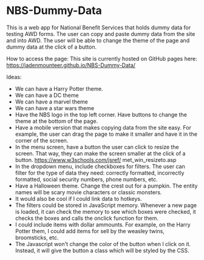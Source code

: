 # NBS-Dummy-Data
This is a web app for National Benefit Services that holds dummy data for testing AWD forms. The user can copy and paste dummy data from the site and into AWD.
The user will be able to change the theme of the page and dummy data at the click of a button.

How to access the page:
This site is currently hosted on GitHub pages here: https://jadenmounteer.github.io/NBS-Dummy-Data/

Ideas:
- We can have a Harry Potter theme.
- We can have a DC theme
- We can have a marvel theme
- We can have a star wars theme
- Have the NBS logo in the top left corner. Have buttons to change the theme at the bottom of the page.
- Have a mobile version that makes copying data from the site easy. For example, the user can drag the page to make it smaller and have it in the corner of the screen.
- In the menu screen, have a button the user can click to resize the screen. That way, they can make the screen smaller at the click of a button. https://www.w3schools.com/jsref/
met_win_resizeto.asp
- In the dropdown menu, include checkboxes for filters. The user can filter for the type of data they need: correctly formatted, incorrectly formatted, social security numbers, phone numbers, etc.
- Have a Halloween theme. Change the crest out for a pumpkin. The entity names will be scary movie characters or classic monsters.
- It would also be cool if I could link data to hotkeys. 
- The filters could be stored in JavaScript memory. Whenever a new page is loaded, it can check the memory to see which boxes were checked, it checks the boxes and calls the onclick function for them.
- I could include items with dollar ammounts. For example, on the Harry Potter them, I could add items for sell by the weasley twins, broomsticks, etc.
- The Javascript won't change the color of the button when I click on it. Instead, it will give the button a class which will be styled by the CSS.


